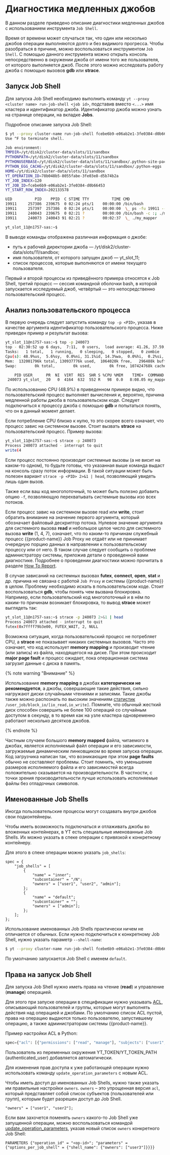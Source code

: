 # Диагностика медленных джобов

В данном разделе приведено описание диагностики медленных джобов с использованием инструмента `Job Shell`.

Время от времени может случаться так, что один или несколько джобов операции выполняются долго и без видимого прогресса. Чтобы разобраться в причине, можно воспользоваться инструментом `Job Shell`. С помощью данного инструмента можно открыть консоль непосредственно в окружении джоба от имени того же пользователя, от которого выполняется джоб. После этого можно исследовать работу джоба с помощью вызовов **gdb** или **strace**.

## Запуск Job Shell

Для запуска Job Shell необходимо выполнить команду `yt --proxy <cluster name> run-job-shell <job id>`, подставив вместо `<...>` имя кластера и идентификатор джоба. Идентификатор джоба можно узнать на странице операции, на вкладке **Jobs**.

Подробное описание запуска Job Shell:

```bash
$ yt --proxy cluster-name run-job-shell fcebe6b9-e06ab2e1-3fe0384-d0b66453
Use ^F to terminate shell.

Job environment:
TMPDIR=/yt/disk2/cluster-data/slots/11/sandbox
PYTHONPATH=/yt/disk2/cluster-data/slots/11/sandbox
PYTHONUSERBASE=/yt/disk2/cluster-data/slots/11/sandbox/.python-site-packages
PYTHON_EGG_CACHE=/yt/disk2/cluster-data/slots/11/sandbox/.python-eggs
HOME=/yt/disk2/cluster-data/slots/11/sandbox
YT_OPERATION_ID=78b048b5-8055fabe-3fe03e8-d5b74b2a
YT_JOB_INDEX=120
YT_JOB_ID=fcebe6b9-e06ab2e1-3fe0384-d0b66453
YT_START_ROW_INDEX=202133578

UID          PID    PPID  C STIME TTY          TIME CMD
19911     257386  239675  0 02:24 pts/1    00:00:00 /bin/bash
19911     257397  257386  0 02:24 pts/1    00:00:00  \_ ps -fu 19911 --forest
19911     240043  239675  0 02:21 ?        00:00:00 /bin/bash -c :; ./my_mapper
19911     240073  240043 91 02:21 ?        00:02:37  \_ ./my_mapper

yt_slot_11@n1757-sas:~$
```

В выводе команды отображена различная информация о джобе:

- путь к рабочей директории джоба — /yt/disk2/cluster-data/slots/11/sandbox;
- имя пользователя, от которого запущен джоб — yt_slot_11;
- список процессов, которые выполняются от имени текущего пользователя.

Первый и второй процессы из приведённого примера относятся к Job Shell, третий процесс — сессия командной оболочки bash, в которой запускается исследуемый джоб, четвёртый — это непосредственно пользовательский процесс.

## Анализ пользовательского процесса

В первую очередь следует запустить команду `top -p <PID>`, указав в качестве аргумента идентификатор пользовательского процесса. Ниже приведен пример и результат вызова:

```bash
yt_slot_11@n1757-sas:~$ top -p 240073
top - 02:30:52 up 6 days,  7:11,  0 users,  load average: 41.26, 37.59, 39.23
Tasks:   1 total,   1 running,   0 sleeping,   0 stopped,   0 zombie
Cpu(s): 48.9%us,  5.6%sy,  0.0%ni, 31.1%id, 14.3%wa,  0.0%hi,  0.2%si,  0.0%st
Mem:  132001796k total, 130937776k used,  1064020k free,   296488k buffers
Swap:        0k total,        0k used,        0k free, 107424768k cached

    PID USER      PR  NI  VIRT  RES  SHR S %CPU %MEM    TIME+  COMMAND
 240073 yt_slot_  20   0  4164  632  552 R   98  0.0   8:08.05 my_mapper
```

По использованию CPU (48.9%) в приведенном примере видно, что пользовательский процесс выполняет вычисления и, вероятно, причина медленной работы джоба в пользовательском коде. Следует подключиться к процессу джоба с помощью **gdb** и попытаться понять, что он в данный момент делает.

Если потребление CPU близко к нулю, то это скорее всего означает, что процесс завис на системном вызове. Стоит вызвать **strace** на пользовательский процесс.
Пример вызова:

```bash
yt_slot_11@n1757-sas:~$ strace -p 240073
Process 240073 attached - interrupt to quit
write(4
```

Если процесс постоянно производит системные вызовы (а не висит на каком-то одном), то будьте готовы, что указанная выше команда выдаст на консоль сразу поток информации. В такой ситуации может быть полезен вариант ``strace -p <PID> 2>&1 | head``, позволяющий увидеть лишь один вызов.

Также если ваш код многопоточный, то может быть полезно добавить опцию ``-f``, позволяющую перехватывать системные вызовы изо всех потоков.

Если процесс завис на системном вызове read или **write**, стоит обратить внимание на значение первого аргумента, который обозначает файловый дескриптор потока. Нулевое значение аргумента для системного вызова **read** и небольшое целое число для системного вызова **write** (1, 4, 7), означает, что по каким-то причинам служебный процесс {{product-name}} Job Proxy не отдаёт или не принимает очередную порцию данных в направлении к пользовательскому процессу или от него. В таком случае следует сообщить о проблеме администратору системы, приложив детали о проведенной вами диагностике. Подробнее о проведении диагностики можно прочитать в разделе [How To Report](../../../user-guide/problems/howtoreport.md).

В случае зависаний на системных вызовах **futex**, **connect**, **open**, **stat** и др. причина не связана с работой  `Job Proxy` и системы {{product-name}} в целом. Проблему необходимо искать в пользовательском коде. Стоит воспользоваться **gdb**, чтобы понять чем вызвана блокировка. Например, если пользовательский код многопоточный и в нём по каким-то причинам возникает блокировка, то вывод **strace** может выглядеть так:

```bash
yt_slot_11@n1757-sas:~$ strace -p 240073 2>&1 | head
Process 240073 attached - interrupt to quit
futex(0x7ffff79b3e00, FUTEX_WAIT, 2, NULL
```

Возможна ситуация, когда пользовательский процесс не потребляет CPU, а **strace** не показывает никаких системных вызовов. Часто это означает, что код использует **memory mapping** и производит чтение (или запись) из файла, находящегося на диске. При этом происходит **major page fault** и процесс ожидает, пока операционная система загрузит данные с диска в память.

{% note warning "Внимание" %}

Использование **memory mapping** в джобах **категорически не рекомендуется**, а джобы, совершающие такие действия, сильно нагружают диски случайными чтениями и записями. Такие джобы также можно распознать по высоким значениям [статистик](../../../user-guide/problems/jobstatistics.md) `/user_job/block_io/[io_read,io_write]`. Помните, что обычный жесткий диск способен совершить не более 100 операций со случайным доступом в секунду, в то время как на узле кластера одновременно работают несколько десятков джобов.

{% endnote %}

Частным случаем большого **memory mapped** файла, читаемого в джобах, является исполняемый файл операции и его зависимости, загружаемые динамическим линковщиком во время запуска операции. Код загрузчика написан так, что возникающие при этом **page faults** обычно не составляют проблемы. Стоит помнить, что уменьшение размеров исполняемого файла и его зависимостей всегда положительно сказывается на производительности. В частности, с точки зрения производительности лучше использовать исполняемые файлы без отладочных символов.

## Именованные Job Shells

Иногда пользовательские процессы могут создавать внутри джобов свои подконтейнеры.

Чтобы иметь возможность подключаться и отлаживать джобы во вложенных контейнерах, в YT есть специальные именованные Job Shells. Их можно указать в спеке операции с привязкой к конкретному контейнеру.

Для этого в спеке операции можно указать `job_shells`:

```yson
spec = {
    "job_shells" = [
        {
            "name" = "inner";
            "subcontainer" = "/N";
            "owners" = ["user1", "user2", "admin"];
        };
        {
            "name" = "default";
            "subcontainer" = "";
            "owners" = ["admin"];
        };
    ];
};
```

Использование именованных Job Shells практически ничем не отличается от обычных. Если нужно подключиться к конкретному Job Shell, нужно указать параметр `--shell-name`:

```bash
$ yt --proxy cluster-name run-job-shell fcebe6b9-e06ab2e1-3fe0384-d0b66453 --shell-name N
```

По умолчанию запускается Job Shell с именем `default`.

## Права на запуск Job Shell

Для запуска Job Shell нужно иметь права на чтение (**read**) и управление (**manage**) операцией.

Для этого при запуске операции в спецификации нужно указывать [ACL](../../../user-guide/storage/access-control.md), описывающий пользователей и группы, которые могут выполнять действия над операцией и джобами.
По умолчанию список ACL пустой, права на операцию выдаются только пользователю, запустившему операцию, а также администраторам системы {{product-name}}.

Пример настройки ACL в Python:
```python
spec={"acl": [{"permissions": ["read", "manage"], "subjects": ["user1", "user2"], "action": "allow"}]}
```
Пользователь из переменных окружения YT_TOKEN/YT_TOKEN_PATH (authenticated_user) добавляется автоматически.

Для изменения прав доступа к уже работающей операции нужно использовать команду `update_operation_parameters` с новым ACL.

Чтобы иметь доступ до именованных Job Shells, нужно также указать им правильные настройки `owners`. `owners` – это упрощенная версия `acl`, который представляет собой список субъектов (пользователей или групп), которым будет разрешен доступ до Job Shell.

```yson
"owners" = ["user1", "user2"];
```

Если вам захочется поменять `owners` какого-то Job Shell уже запущенной операции, можно воспользоваться командой [update_operation_parameters](../../api/commands.md#update_operation_parameters--update_operation_parameters), указав новый список `owners` конкретного Job Shell:

```yson
PARAMETERS {"operation_id" = "<op-id>"; "parameters" = {"options_per_job_shell" = {"shell_name": {"owners": ["user3"]}}}}
```
